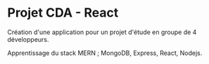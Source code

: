 # Projet CDA - React

Création d'une application pour un projet d'étude en groupe de 4 développeurs.

Apprentissage du stack MERN ; MongoDB, Express, React, Nodejs.